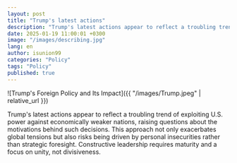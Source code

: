 ```yaml
---
layout: post
title: "Trump's latest actions"
description: "Trump's latest actions appear to reflect a troubling trend of exploiting U.S."
date: 2025-01-19 11:00:01 +0300
image: "/images/describing.jpg"
lang: en
author: isunion99
categories: "Policy"
tags: "Policy"
published: true
---
```


![Trump's Foreign Policy and Its Impact]({{ "/images/Trump.jpeg" | relative_url }})

Trump's latest actions appear to reflect a troubling trend of exploiting U.S. power against economically weaker nations, raising questions about the motivations behind such decisions. This approach not only exacerbates global tensions but also risks being driven by personal insecurities rather than strategic foresight. Constructive leadership requires maturity and a focus on unity, not divisiveness.
